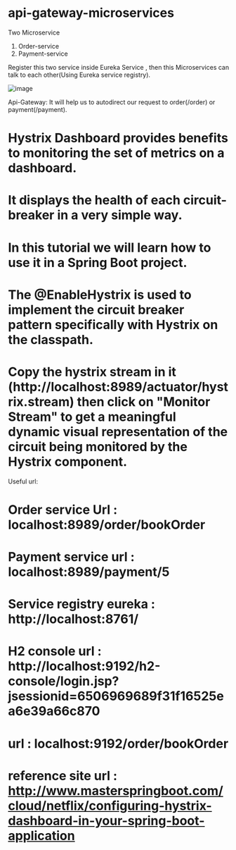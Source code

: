 # api-gateway-microservices

Two Microservice
1. Order-service 
2. Payment-service

Register this two service inside Eureka Service , then this Microservices can talk to each other(Using Eureka service registry).

![image](https://user-images.githubusercontent.com/51286655/114024495-bfc57200-9891-11eb-8326-d52287815589.png)


Api-Gateway: It will help us to autodirect our request to order(/order) or payment(/payment).

# Hystrix Dashboard provides benefits to monitoring the set of metrics on a dashboard.
# It displays the health of each circuit-breaker in a very simple way.
# In this tutorial we will learn how to use it in a Spring Boot project.

# The @EnableHystrix is used to implement the circuit breaker pattern specifically with Hystrix on the classpath.

# Copy the hystrix stream in it (http://localhost:8989/actuator/hystrix.stream) then click on "Monitor Stream" to get a meaningful dynamic visual representation of the circuit being monitored by the Hystrix component.

Useful url: 

# Order service  Url : localhost:8989/order/bookOrder
# Payment service  url : localhost:8989/payment/5
# Service registry eureka : http://localhost:8761/
# H2 console url : http://localhost:9192/h2-console/login.jsp?jsessionid=6506969689f31f16525ea6e39a66c870
# url : localhost:9192/order/bookOrder

# reference site url : http://www.masterspringboot.com/cloud/netflix/configuring-hystrix-dashboard-in-your-spring-boot-application
